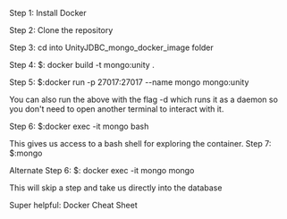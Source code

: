 Step 1:
Install Docker

Step 2:
Clone the repository

Step 3:
cd into UnityJDBC_mongo_docker_image folder

Step 4:
$: docker build -t mongo:unity .

Step 5:
$:docker run -p 27017:27017 --name mongo mongo:unity

You can also run the above with the flag -d which runs it as a daemon so you don't need to open another terminal to interact with it.

Step 6:
$:docker exec -it mongo bash

This gives us access to a bash shell for exploring the container.
Step 7:
$:mongo

Alternate Step 6:
$: docker exec -it mongo mongo

This will skip a step and take us directly into the database

Super helpful:
Docker Cheat Sheet